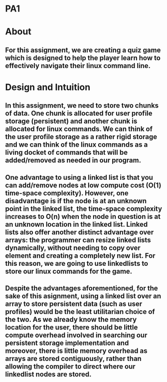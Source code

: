 # PA1

# About

## For this assignment, we are creating a quiz game which is designed to help the player learn how to effectively navigate their linux command line.

# Design and Intuition

## In this assignment, we need to store two chunks of data. One chunk is allocated for user profile storage (persistent) and another chunk is allocated for linux commands. We can think of the user profile storage as a rather rigid storage and we can think of the linux commands as a living docket of commands that will be added/removed as needed in our program.

## One advantage to using a linked list is that you can add/remove nodes at low compute cost (O(1) time-space complexity). However, one disadvantage is if the node is at an unknown point in the linked list, the time-space complexity increases to O(n) when the node in question is at an unknown location in the linked list. Linked lists also offer another distinct advantage over arrays: the programmer can resize linked lists dynamically, without needing to copy over element and creating a completely new list. For this reason, we are going to use linkedlists to store our linux commands for the game.

## Despite the advantages aforementioned, for the sake of this asignment, using a linked list over an array to store persistent data (such as user profiles) would be the least utilitarian choice of the two. As we already know the memory location for the user, there should be little compute overhead involved in searching our persistent storage implementation and moreover, there is little memory overhead as arrays are stored contiguously, rather than allowing the compiler to direct where our linkedlist nodes are stored.
